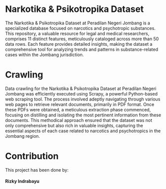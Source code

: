 # Narkotika & Psikotropika Dataset
The Narkotika & Psikotropika Dataset at Peradilan Negeri Jombang is a specialized database focused on narcotics and psychotropic substances. This repository, a valuable resource for legal and medical researchers, comprises 11 distinct features, meticulously cataloged across more than 50 data rows. Each feature provides detailed insights, making the dataset a comprehensive tool for analyzing trends and patterns in substance-related cases within the Jombang jurisdiction. <br>

# Crawling
Data crawling for the Narkotika & Psikotropika Dataset at Peradilan Negeri Jombang was efficiently executed using Scrapy, a powerful Python-based web scraping tool. The process involved adeptly navigating through various web pages to retrieve relevant documents, primarily in PDF format. Once these PDFs were obtained, a meticulous extraction phase commenced, focusing on distilling and isolating the most pertinent information from these documents. This methodical approach ensured that the dataset was not only comprehensive but also rich in valuable insights, capturing the essential aspects of each case related to narcotics and psychotropics in the Jombang region.<br>

# Contribution
This project has been done by: <br>
#### Rizky Indrabayu
